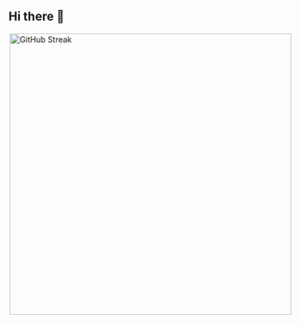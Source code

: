 ## Hi there 👋
<div style="display: flex; justify-content: center; align-items: center;">
  <img width="500" height="500" src="https://streak-stats.demolab.com/?user=cuistobal" alt="GitHub Streak">
</div>


<!--
**cuistobal/cuistobal** is a ✨ _special_ ✨ repository because its `README.md` (this file) appears on your GitHub profile.

Here are some ideas to get you started:

- 🔭 I’m currently working on ...
- 🌱 I’m currently learning ...
- 👯 I’m looking to collaborate on ...
- 🤔 I’m looking for help with ...
- 💬 Ask me about ...
- 📫 How to reach me: ...
- 😄 Pronouns: ...
- ⚡ Fun fact: ...
-->
